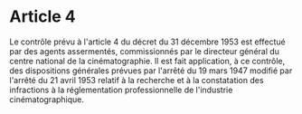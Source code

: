 # Article 4

Le contrôle prévu à l'article 4 du décret du 31 décembre 1953 est effectué par des agents assermentés, commissionnés par le directeur général du centre national de la cinématographie. Il est fait application, à ce contrôle, des dispositions générales prévues par l'arrêté du 19 mars 1947 modifié par l'arrêté du 21 avril 1953 relatif à la recherche et à la constatation des infractions à la réglementation professionnelle de l'industrie cinématographique.
